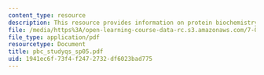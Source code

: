 ```yaml
---
content_type: resource
description: This resource provides information on protein biochemistry study questions.
file: /media/https%3A/open-learning-course-data-rc.s3.amazonaws.com/7-02-experimental-biology-communication-spring-2005/1941ec6f73f4f2472732df6023bad775_pbc_studyqs_sp05.pdf
file_type: application/pdf
resourcetype: Document
title: pbc_studyqs_sp05.pdf
uid: 1941ec6f-73f4-f247-2732-df6023bad775
---
```

